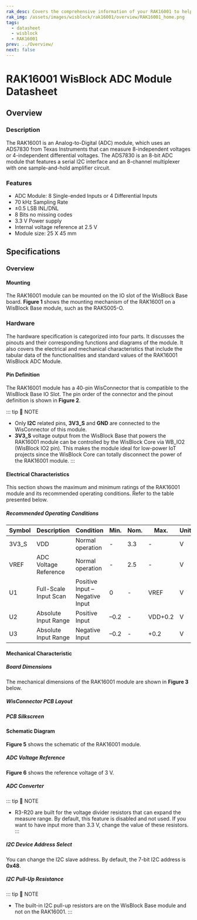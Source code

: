 ```yaml
---
rak_desc: Covers the comprehensive information of your RAK16001 to help you in using it. This information includes technical specifications, characteristics, and requirements, and it also discusses the device components.
rak_img: /assets/images/wisblock/rak16001/overview/RAK16001_home.png
tags:
  - datasheet
  - wisblock
  - RAK16001
prev: ../Overview/
next: false
---
```


# RAK16001 WisBlock ADC Module Datasheet

## Overview

### Description

The RAK16001 is an Analog-to-Digital (ADC) module, which uses an ADS7830 from Texas Instruments that can measure 8-independent voltages or 4-independent differential voltages. The ADS7830 is an 8-bit ADC module that features a serial I2C interface and an 8-channel multiplexer with one sample-and-hold amplifier circuit.

### Features

- ADC Module: 8 Single-ended Inputs or 4 Differential Inputs
- 70&nbsp;kHz Sampling Rate
- ±0.5&nbsp;LSB INL/DNL
- 8 Bits no missing codes
- 3.3&nbsp;V Power supply
- Internal voltage reference at 2.5&nbsp;V
- Module size: 25 X 45&nbsp;mm

## Specifications

### Overview

#### Mounting

The RAK16001 module can be mounted on the IO slot of the WisBlock Base board. **Figure 1** shows the mounting mechanism of the RAK16001 on a WisBlock Base module, such as the RAK5005-O.

<rk-img
  src="/assets/images/wisblock/rak16001/datasheet/mounting-mechanism.png"
  width="60%"
  caption="RAK16001 mounting mechanism on a WisBlock Base module"
/>

### Hardware

The hardware specification is categorized into four parts. It discusses the pinouts and their corresponding functions and diagrams of the module. It also covers the electrical and mechanical characteristics that include the tabular data of the functionalities and standard values of the RAK16001 WisBlock ADC Module.

#### Pin Definition

The RAK16001 module has a 40-pin WisConnector that is compatible to the WisBlock Base IO Slot. The pin order of the connector and the pinout definition is shown in **Figure 2**. 

<rk-img
  src="/assets/images/wisblock/rak16001/datasheet/rak16001-pinout.png"
  width="40%"
  caption="RAK16001 Pinout Schematic"
/>

::: tip 📝 NOTE
- Only **I2C** related pins, **3V3_S** and **GND** are connected to the WisConnector of this module.
- **3V3_S** voltage output from the WisBlock Base that powers the RAK16001 module can be controlled by the WisBlock Core via WB_IO2 (WisBlock IO2 pin). This makes the module ideal for low-power IoT projects since the WisBlock Core can totally disconnect the power of the RAK16001 module.
:::  

#### Electrical Characteristics

This section shows the maximum and minimum ratings of the RAK16001 module and its recommended operating conditions. Refer to the table presented below.

##### Recommended Operating Conditions

| Symbol | Description            | Condition                       | Min. | Nom. | Max.    | Unit |
| ------ | -----------------------| --------------------------------| ---- | -----| ------- | ---- |
| 3V3_S  | VDD                    | Normal operation                | -    | 3.3  | -       | V    |
| VREF   | ADC Voltage Reference  | Normal operation                | -    | 2.5  | -       | V    |
| U1     | Full-Scale Input Scan  | Positive Input – Negative Input | 0    | -    | VREF    | V    |
| U2     | Absolute Input Range   | Positive Input                  | –0.2 | -    | VDD+0.2 | V    |
| U3     | Absolute Input Range   | Negative Input                  | –0.2 | -    | +0.2    | V    |


#### Mechanical Characteristic

##### Board Dimensions

The mechanical dimensions of the RAK16001 module are shown in **Figure 3** below.

<rk-img
  src="/assets/images/wisblock/rak16001/datasheet/mechanical-dimensions.png"
  width="75%"
  caption="RAK16001 Mechanical Dimensions"
/>

##### WisConnector PCB Layout

<rk-img
  src="/assets/images/wisblock/rak16001/datasheet/wisconnector-pcb.png"
  width="100%"
  caption="WisConnector PCB footprint and recommendations"
/>

##### PCB Silkscreen

<rk-img
  src="/assets/images/wisblock/rak16001/datasheet/silkscreen.png"
  width="30%"
  caption="RAK16001 PCB Silkscreen"
/>

#### Schematic Diagram

**Figure 5** shows the schematic of the RAK16001 module.

<rk-img
  src="/assets/images/wisblock/rak16001/datasheet/rak16001-schematic.png"
  width="100%"
  caption="RAK16001 WisBlock Module Schematics"
/>

##### ADC Voltage Reference

**Figure 6** shows the reference voltage of 3&nbsp;V.

<rk-img
  src="/assets/images/wisblock/rak16001/datasheet/voltage-ref.png"
  width="35%"
  caption="RAK16001 ADC Voltage Reference"
/>

##### ADC Converter

<rk-img
  src="/assets/images/wisblock/rak16001/datasheet/adc-converter.png"
  width="70%"
  caption="RAK16001 ADC Converter"
/>

::: tip 📝 NOTE
- R3-R20 are built for the voltage divider resistors that can expand the measure range. By default, this feature is disabled and not used. If you want to have input more than 3.3&nbsp;V, change the value of these resistors.
:::

##### I2C Device Address Select

You can change the I2C slave address. By default, the 7-bit I2C address is **0x48**.

<rk-img
  src="/assets/images/wisblock/rak16001/datasheet/i2c-select.png"
  width="20%"
  caption="RAK16001 I2C Address Select"
/>

##### I2C Pull-Up Resistance

<rk-img
  src="/assets/images/wisblock/rak16001/datasheet/i2c-pullup.png"
  width="30%"
  caption="RAK16001 I2C Pull-up Resistance"
/>

::: tip 📝 NOTE
- The built-in I2C pull-up resistors are on the WisBlock Base module and not on the RAK16001.
:::

